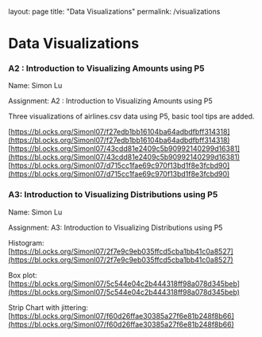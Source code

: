 layout: page
title: "Data Visualizations"
permalink: /visualizations

# Data Visualizations


### A2 : Introduction to Visualizing Amounts using P5

Name: Simon Lu 

Assignment: A2 : Introduction to Visualizing Amounts using P5

Three visualizations of airlines.csv data using P5, basic tool tips are added.

[https://bl.ocks.org/Simonl07/f27edb1bb16104ba64adbdfbff314318](https://bl.ocks.org/Simonl07/f27edb1bb16104ba64adbdfbff314318)
[https://bl.ocks.org/Simonl07/43cdd81e2409c5b90992140299d16381](https://bl.ocks.org/Simonl07/43cdd81e2409c5b90992140299d16381)
[https://bl.ocks.org/Simonl07/d715cc1fae69c970f13bd1f8e3fcbd90](https://bl.ocks.org/Simonl07/d715cc1fae69c970f13bd1f8e3fcbd90)

### A3: Introduction to Visualizing Distributions using P5

Name: Simon Lu

Assignment: A3: Introduction to Visualizing Distributions using P5

Histogram: [https://bl.ocks.org/Simonl07/2f7e9c9eb035ffcd5cba1bb41c0a8527](https://bl.ocks.org/Simonl07/2f7e9c9eb035ffcd5cba1bb41c0a8527)

Box plot: [https://bl.ocks.org/Simonl07/5c544e04c2b444318ff98a078d345beb](https://bl.ocks.org/Simonl07/5c544e04c2b444318ff98a078d345beb)


Strip Chart with jittering: [https://bl.ocks.org/Simonl07/f60d26ffae30385a27f6e81b248f8b66](https://bl.ocks.org/Simonl07/f60d26ffae30385a27f6e81b248f8b66)

